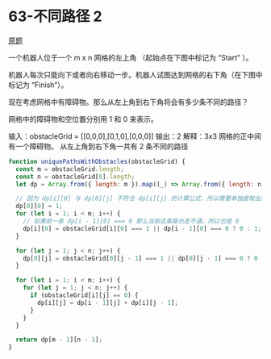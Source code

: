 # 63-不同路径 2

[原题](https://leetcode-cn.com/problems/unique-paths-ii/)

一个机器人位于一个 m x n 网格的左上角 （起始点在下图中标记为 “Start” ）。

机器人每次只能向下或者向右移动一步。机器人试图达到网格的右下角（在下图中标记为 “Finish”）。

现在考虑网格中有障碍物。那么从左上角到右下角将会有多少条不同的路径？

网格中的障碍物和空位置分别用 1 和 0 来表示。

输入：obstacleGrid = [[0,0,0],[0,1,0],[0,0,0]]
输出：2
解释：3x3 网格的正中间有一个障碍物。
从左上角到右下角一共有 2 条不同的路径

```javascript
function uniquePathsWithObstacles(obstacleGrid) {
  const m = obstacleGrid.length;
  const n = obstacleGrid[0].length;
  let dp = Array.from({ length: m }).map((_) => Array.from({ length: n }).map((v) => 0));

  // 因为 dp[i][0] 与 dp[0][j] 不符合 dp[i][j] 的计算公式，所以需要单独提取出来赋值
  dp[0][0] = 1;
  for (let i = 1; i < m; i++) {
    // 如果前一条 dp[i - 1][0] === 0 那么当前这条路也走不通，所以也是 0
    dp[i][0] = obstacleGrid[i][0] === 1 || dp[i - 1][0] === 0 ? 0 : 1;
  }

  for (let j = 1; j < n; j++) {
    dp[0][j] = obstacleGrid[0][j - 1] === 1 || dp[0][j - 1] === 0 ? 0 : 1;
  }

  for (let i = 1; i < m; i++) {
    for (let j = 1; j < n; j++) {
      if (obstacleGrid[i][j] == 0) {
        dp[i][j] = dp[i - 1][j] + dp[i][j - 1];
      }
    }
  }

  return dp[m - 1][n - 1];
}
```
